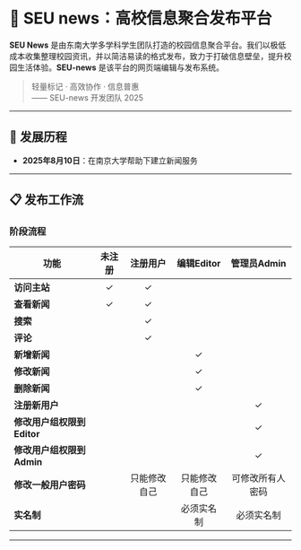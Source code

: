 
# 🚀 SEU news：高校信息聚合发布平台

**SEU News** 是由东南大学多学科学生团队打造的校园信息聚合平台。我们以极低成本收集整理校园资讯，并以简洁易读的格式发布，致力于打破信息壁垒，提升校园生活体验。**SEU-news** 是该平台的网页端编辑与发布系统。

> 轻量标记 · 高效协作 · 信息普惠  
> —— SEU-news 开发团队 2025

---

## 📅 发展历程

- **2025年8月10日**：在南京大学帮助下建立新闻服务

---

## 📋 发布工作流

### 阶段流程
| 功能                       | 未注册 |   注册用户   |  编辑Editor  |   管理员Admin    |
| -------------------------- | :----: | :----------: | :----------: | :--------------: |
| **访问主站**               |   ✓    |      ✓       |              |                  |
| **查看新闻**               |   ✓    |      ✓       |              |                  |
| **搜索**                   |        |      ✓       |              |                  |
| **评论**                   |        |      ✓       |              |                  |
| **新增新闻**               |        |              |      ✓       |                  |
| **修改新闻**               |        |              |      ✓       |                  |
| **删除新闻**               |        |              |      ✓       |                  |
| **注册新用户**             |        |              |              |        ✓         |
| **修改用户组权限到Editor** |        |              |              |        ✓         |
| **修改用户组权限到Admin**  |        |              |              |        ✓         |
| **修改一般用户密码**       |        | 只能修改自己 | 只能修改自己 | 可修改所有人密码 |
| **实名制**                 |        |              |  必须实名制  |    必须实名制    |



---

